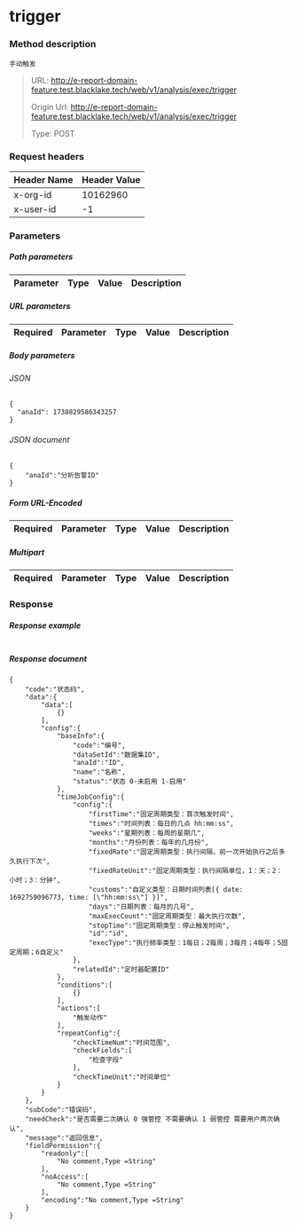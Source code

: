 # trigger

### Method description

```
手动触发
```

> URL: http://e-report-domain-feature.test.blacklake.tech/web/v1/analysis/exec/trigger
>
> Origin Url: http://e-report-domain-feature.test.blacklake.tech/web/v1/analysis/exec/trigger
>
> Type: POST


### Request headers

|Header Name| Header Value|
|---------|------|
|x-org-id|10162960|
|x-user-id|-1|

### Parameters

##### Path parameters

| Parameter | Type | Value | Description |
|---------|------|------|------------|


##### URL parameters

|Required| Parameter | Type | Value | Description |
|---------|---------|------|------|------------|


##### Body parameters

###### JSON

```
{
  "anaId": 1738829586343257
}
```

###### JSON document

```
{
	"anaId":"分析告警ID"
}
```


##### Form URL-Encoded
|Required| Parameter | Type | Value | Description |
|---------|---------|------|------|------------|


##### Multipart
|Required | Parameter | Type | Value | Description |
|---------|---------|------|------|------------|


### Response

##### Response example

```

```

##### Response document
```
{
	"code":"状态码",
	"data":{
		"data":[
			{}
		],
		"config":{
			"baseInfo":{
				"code":"编号",
				"dataSetId":"数据集ID",
				"anaId":"ID",
				"name":"名称",
				"status":"状态 0-未启用 1-启用"
			},
			"timeJobConfig":{
				"config":{
					"firstTime":"固定周期类型：首次触发时间",
					"times":"时间列表：每日的几点 hh:mm:ss",
					"weeks":"星期列表：每周的星期几",
					"months":"月份列表：每年的几月份",
					"fixedRate":"固定周期类型：执行间隔，前一次开始执行之后多久执行下次",
					"fixedRateUnit":"固定周期类型：执行间隔单位，1：天；2：小时；3：分钟",
					"customs":"自定义类型：日期时间列表[{ date: 1692759096773, time: [\"hh:mm:ss\"] }]",
					"days":"日期列表：每月的几号",
					"maxExecCount":"固定周期类型：最大执行次数",
					"stopTime":"固定周期类型：停止触发时间",
					"id":"id",
					"execType":"执行频率类型：1每日；2每周；3每月；4每年；5固定周期；6自定义"
				},
				"relatedId":"定时器配置ID"
			},
			"conditions":[
				{}
			],
			"actions":[
				"触发动作"
			],
			"repeatConfig":{
				"checkTimeNum":"时间范围",
				"checkFields":[
					"检查字段"
				],
				"checkTimeUnit":"时间单位"
			}
		}
	},
	"subCode":"错误码",
	"needCheck":"是否需要二次确认 0 强管控 不需要确认 1 弱管控 需要用户两次确认",
	"message":"返回信息",
	"fieldPermission":{
		"readonly":[
			"No comment,Type =String"
		],
		"noAccess":[
			"No comment,Type =String"
		],
		"encoding":"No comment,Type =String"
	}
}
```


